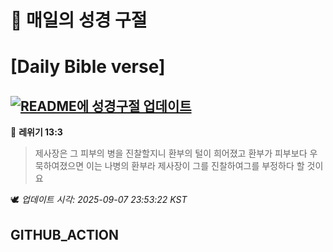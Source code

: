 # 🙏 매일의 성경 구절
# [Daily Bible verse]
## [![README에 성경구절 업데이트](https://github.com/DONGSUKA/first_test/actions/workflows/update-readme-bible.yml/badge.svg)](https://github.com/DONGSUKA/first_test/actions/workflows/update-readme-bible.yml)
<!-- START_BIBLE_VERSE -->
📖 **레위기 13:3**
> 제사장은 그 피부의 병을 진찰할지니 환부의 털이 희어졌고 환부가 피부보다 우묵하여졌으면 이는 나병의 환부라 제사장이 그를 진찰하여그를 부정하다 할 것이요

🕊️ _업데이트 시각: 2025-09-07 23:53:22 KST_
  <!-- END_BIBLE_VERSE -->
## GITHUB_ACTION
